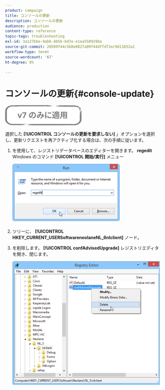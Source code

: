 ```yaml
---
product: campaign
title: コンソールの更新
description: コンソールの更新
audience: production
content-type: reference
topic-tags: troubleshooting
exl-id: 3a127bbe-9abb-4b5b-bd7e-e1ea550929ba
source-git-commit: 20509f44c5b8e0827a09f44dffdf2ec9d11652a1
workflow-type: tm+mt
source-wordcount: '67'
ht-degree: 8%

---
```


# コンソールの更新{#console-update}

![](../../assets/v7-only.svg)

選択した **[!UICONTROL コンソールの更新を要求しない]** 」オプションを選択し、更新リクエストを再アクティブ化する場合は、次の手順に従います。

1. を使用して、レジストリデータベースのエディターを開きます。 **regedit** Windows のコマンド **[!UICONTROL 開始/実行]** メニュー

   ![](assets/ncs_console_update_1.png)

1. ツリーに、 **[!UICONTROL HKEY_CURRENT_USERSoftwareneolaneNL_6nlclient]** ノード。
1. を削除します。 **[!UICONTROL confAdvisedUpgrade]** レジストリエディタを開き、閉じます。

   ![](assets/ncs_console_update_2.png)
